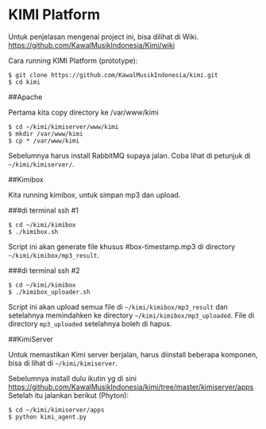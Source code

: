 # KIMI Platform

Untuk penjelasan mengenai project ini, bisa dilihat di Wiki. https://github.com/KawalMusikIndonesia/Kimi/wiki

Cara running KIMI Platform (prototype):

```
$ git clone https://github.com/KawalMusikIndonesia/kimi.git
$ cd kimi
```

##Apache

Pertama kita copy directory ke /var/www/kimi

```
$ cd ~/kimi/kimiserver/www/kimi
$ mkdir /var/www/kimi
$ cp * /var/www/kimi
```

Sebelumnya harus install RabbitMQ supaya jalan. Coba lihat di petunjuk di `~/kimi/kimiserver/`.


##Kimibox

Kita running kimibox, untuk simpan mp3 dan upload.

###di terminal ssh #1
```
$ cd ~/kimi/kimibox
$ ./kimibox.sh
```
Script ini akan generate file khusus #box-timestamp.mp3 di directory `~/kimi/kimibox/mp3_result`.


###di terminal ssh #2
```
$ cd ~/kimi/kimibox
$ ./kimibox_uploader.sh
```
Script ini akan upload semua file di `~/kimi/kimibox/mp3_result` dan setelahnya memindahken ke directory `~/kimi/kimibox/mp3_uploaded`. File di directory `mp3_uploaded` setelahnya boleh di hapus.

##KimiServer

Untuk memastikan Kimi server berjalan, harus diinstall beberapa komponen, bisa di lihat di `~/kimi/kimiserver`.

Sebelumnya install dulu ikutin yg di sini https://github.com/KawalMusikIndonesia/kimi/tree/master/kimiserver/apps
Setelah itu jalankan berikut (Phyton):

```
$ cd ~/kimi/kimiserver/apps
$ python kimi_agent.py
```

